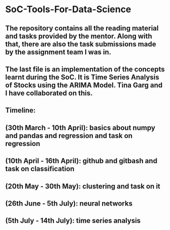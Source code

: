 # SoC-Tools-For-Data-Science
## The repository contains all the reading material and tasks provided by the mentor. Along with that, there are also the task submissions made by the assignment team I was in. 
## The last file is an implementation of the concepts learnt during the SoC. It is Time Series Analysis of Stocks using the ARIMA Model. Tina Garg and I have collaborated on this.
## Timeline: 
## (30th March - 10th April): basics about numpy and pandas and regression and task on regression
## (10th April - 16th April): github and gitbash and task on classification
## (20th May - 30th May): clustering and task on it
## (26th June - 5th July): neural networks 
## (5th July - 14th July): time series analysis
